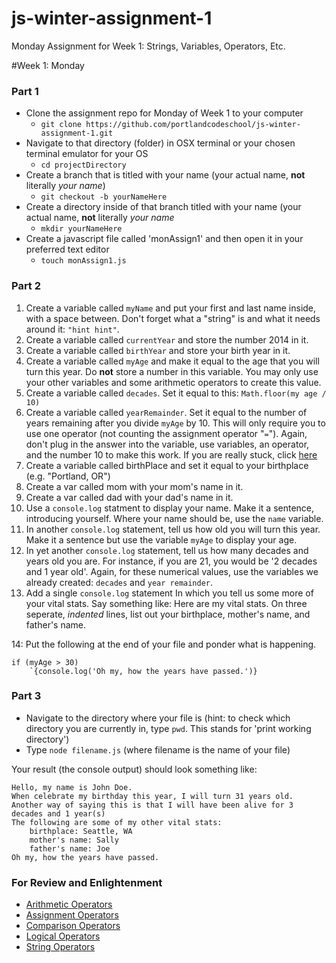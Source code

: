 js-winter-assignment-1
======================

Monday Assignment for Week 1: Strings, Variables, Operators, Etc. 

#Week 1: Monday 

### Part 1
- Clone the assignment repo for Monday of Week 1 to your computer
    + `git clone https://github.com/portlandcodeschool/js-winter-assignment-1.git`
- Navigate to that directory (folder) in OSX terminal or your chosen terminal emulator for your OS
    + `cd projectDirectory` 
- Create a branch that is titled with your name (your actual name, **not** literally *your name*)
    + `git checkout -b yourNameHere`
- Create a directory inside of that branch titled with your name (your actual name, **not** literally *your name* 
    + `mkdir yourNameHere` 
- Create a javascript file called 'monAssign1' and then open it in your preferred text editor
    + `touch monAssign1.js`
    
### Part 2
1. Create a variable called `myName` and put your first and last name inside, with a space between. Don't forget what a "string" is and what it needs around it: `"hint hint"`.
2. Create a variable called `currentYear` and store the number 2014 in it. 
3. Create a variable called `birthYear` and store your birth year in it. 
4. Create a variable called `myAge` and make it equal to the age that you will turn this year. Do **not** store a number in this variable. You may only use your other variables and some arithmetic operators to create this value.  
5. Create a variable called `decades`. Set it equal to this: `Math.floor(my age / 10)`
6. Create a variable called `yearRemainder`. Set it equal to the number of years remaining after you divide `myAge` by 10. This will only require you to use one operator (not counting the assignment operator "`=`"). Again, don't plug in the answer into the variable, use variables, an operator, and the number 10 to make this work. If you are really stuck, click [here](https://developer.mozilla.org/en-US/docs/Web/JavaScript/Reference/Operators/Arithmetic_Operators#.25_.28Modulus.29)
7. Create a variable called birthPlace and set it equal to your birthplace (e.g. "Portland, OR")
8. Create a var called mom with your mom's name in it.
9. Create a var called dad with your dad's name in it. 
10. Use a `console.log` statment to display your name. Make it a sentence, introducing yourself. Where your name should be, use the `name` variable. 
11. In another `console.log` statement, tell us how old you will turn this year. Make it a sentence but use the variable `myAge` to display your age.
12. In yet another `console.log` statement, tell us how many decades and years old you are. For instance, if you are 21, you would be '2 decades and 1 year old'. Again, for these numerical values, use the variables we already created: `decades` and `year remainder`. 
13. Add a single `console.log` statement In which you tell us some more of your vital stats. Say something like: Here are my vital stats. On three seperate, *indented* lines, list out your birthplace, mother's name, and father's name.

14: Put the following at the end of your file and ponder what is happening. 

    if (myAge > 30)
        `{console.log('Oh my, how the years have passed.')}

### Part 3
- Navigate to the directory where your file is (hint: to check which directory you are currently in, type `pwd`. This stands for 'print working directory')
- Type `node filename.js` (where filename is the name of your file)

Your result (the console output) should look something like:

    Hello, my name is John Doe.
    When celebrate my birthday this year, I will turn 31 years old.
    Another way of saying this is that I will have been alive for 3 decades and 1 year(s)
    The following are some of my other vital stats:
        birthplace: Seattle, WA
        mother's name: Sally
        father's name: Joe   
    Oh my, how the years have passed.      

### For Review and Enlightenment
- [Arithmetic Operators](https://developer.mozilla.org/en-US/docs/Web/JavaScript/Reference/Operators/Arithmetic_Operators?redirectlocale=en-US&redirectslug=JavaScript%2FReference%2FOperators%2FArithmetic_Operators)
- [Assignment Operators](https://developer.mozilla.org/en-US/docs/Web/JavaScript/Reference/Operators/Assignment_Operators?redirectlocale=en-US&redirectslug=JavaScript%2FReference%2FOperators%2FAssignment_Operators)
- [Comparison Operators](https://developer.mozilla.org/en-US/docs/Web/JavaScript/Reference/Operators/Comparison_Operators?redirectlocale=en-US&redirectslug=JavaScript%2FReference%2FOperators%2FComparison_Operators)
- [Logical Operators](https://developer.mozilla.org/en-US/docs/Web/JavaScript/Reference/Operators/Logical_Operators?redirectlocale=en-US&redirectslug=JavaScript%2FReference%2FOperators%2FLogical_Operators)
- [String Operators](https://developer.mozilla.org/en-US/docs/Web/JavaScript/Reference/Operators/String_Operators?redirectlocale=en-US&redirectslug=JavaScript%2FReference%2FOperators%2FString_Operators)
